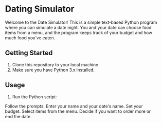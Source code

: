 # Dating Simulator

Welcome to the Date Simulator! This is a simple text-based Python program where you can simulate a date night. You and your date can choose food items from a menu, and the program keeps track of your budget and how much food you've eaten.

## Getting Started

1. Clone this repository to your local machine.
2. Make sure you have Python 3.x installed.

## Usage

1. Run the Python script:

Follow the prompts:
Enter your name and your date's name.
Set your budget.
Select items from the menu.
Decide if you want to order more or end the date.
